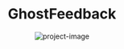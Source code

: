 <h1 align="center" id="title">GhostFeedback</h1>

<p align="center"><img src="https://socialify.git.ci/thepratikguptaa/ghostfeedback/image?custom_language=OpenAI&amp;description=1&amp;font=Jost&amp;language=1&amp;logo=https%3A%2F%2Fimg.icons8.com%2F%3Fsize%3D100%26id%3DgwR0hbBi5JeZ%26format%3Dpng%26color%3D000000&amp;name=1&amp;owner=1&amp;pattern=Circuit+Board&amp;theme=Light" alt="project-image"></p>